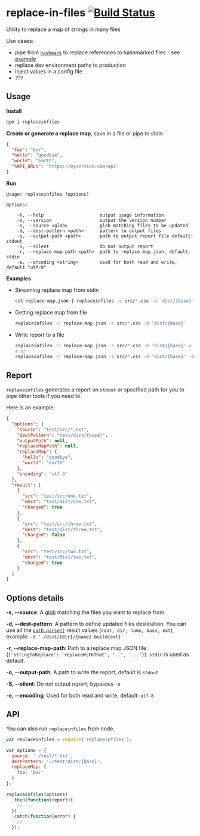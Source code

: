 # replace-in-files [![Build Status](https://travis-ci.org/songkick/replaceinfiles.svg)](https://travis-ci.org/songkick/replaceinfiles)

Utility to replace a map of strings in many files

Use cases:

* pipe from [`hashmark`](https://github.com/keithamus/hashmark) to replace references to hashmarked files - see [example](./examples/hashmark)
* replace dev environment paths to production
* inject values in a config file
* _???_


## Usage

**Install**

```sh
npm i replaceinfiles
```

**Create or generate a replace map**, save in a file or pipe to stdin

```json
{
  "foo": "bar",
  "hello": "goodbye",
  "world": "earth",
  "%API_URL%": "https://myservice.com/api"
}
```

**Run**

```
Usage: replaceinfiles [options]

Options:

    -h, --help                     output usage information
    -V, --version                  output the version number
    -s, --source <glob>            glob matching files to be updated
    -d, --dest-pattern <path>      pattern to output files
    -o, --output-path <path>       path to output report file default: stdout
    -S, --silent                   do not output report
    -r, --replace-map-path <path>  path to replace map json, default: stdin
    -e, --encoding <string>        used for both read and write, default "utf-8"
```

**Examples**

* Streaming replace map from stdin

  ```sh
  cat replace-map.json | replaceinfiles -s src/*.css -d 'dist/{base}'
  ```
* Getting replace map from file

  ```sh
  replaceinfiles -r replace-map.json -s src/*.css -d 'dist/{base}'
  ```
* Write report to a file

  ```sh
  replaceinfiles -r replace-map.json -s src/*.css -d 'dist/{base}' > report.json
  # or
  replaceinfiles -r replace-map.json -s src/*.css -d 'dist/{base}' -o report.json
  ```

## Report

`replaceinfiles` generates a report on `stdout` or specified path for you to pipe other tools if you need to.

Here is an example:

```json
{
  "options": {
    "source": "test/src/*.txt",
    "destPattern": "test/dist/{base}",
    "outputPath": null,
    "replaceMapPath": null,
    "replaceMap": {
      "hello": "goodbye",
      "world": "earth"
    },
    "encoding": "utf-8"
  },
  "result": [
    {
      "src": "test/src/one.txt",
      "dest": "test/dist/one.txt",
      "changed": true
    },
    {
      "src": "test/src/three.txt",
      "dest": "test/dist/three.txt",
      "changed": false
    },
    {
      "src": "test/src/two.txt",
      "dest": "test/dist/two.txt",
      "changed": true
    }
  ]
}
```

## Options details

**-s, --source**: A [glob](https://github.com/isaacs/node-glob) matching the files you want to replace from

**-d, --dest-pattern**: A pattern to define updated files destination. You can use all the [`path.parse()`](https://nodejs.org/api/path.html#path_path_parse_pathstring) result values (`root, dir, name, base, ext`), example: `-d './dist/{dir}/{name}.build{ext}'`

**-r, --replace-map-path**: Path to a replace map JSON file (`{'stringToReplace': 'replaceWithThat', '..', '...'}`). `stdin` is used as default.

**-o, --output-path**: A path to write the report, default is `stdout`

**-S, --silent**: Do not output report, bypasses `-o`

**-e, --encoding**: Used for both read and write, default: `utf-8`

## API

You can also run `replaceinfiles` from node.

```js
var replaceinfiles = require('replaceinfiles');

var options = {
  source: './test/*.txt',
  destPattern: './test/dist/{base}',
  replaceMap: {
    foo: 'bar'
  }
};

replaceinfiles(options)
  .then(function(report){
    // ...
  })
  .catch(function(error) {
    // ...
  });
```
